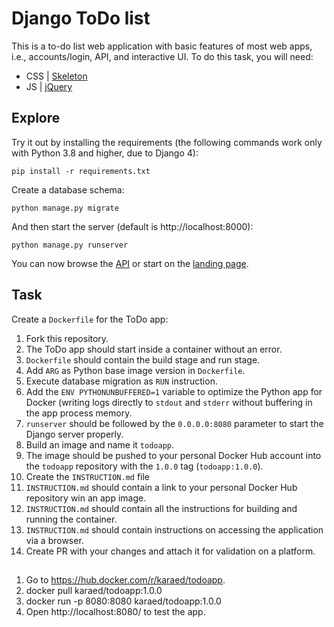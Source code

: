 # Django ToDo list

This is a to-do list web application with basic features of most web apps, i.e., accounts/login, API, and interactive UI. To do this task, you will need:

- CSS | [Skeleton](http://getskeleton.com/)
- JS  | [jQuery](https://jquery.com/)

## Explore

Try it out by installing the requirements (the following commands work only with Python 3.8 and higher, due to Django 4):

```
pip install -r requirements.txt
```

Create a database schema:

```
python manage.py migrate
```

And then start the server (default is http://localhost:8000):

```
python manage.py runserver
```

You can now browse the [API](http://localhost:8000/api/) or start on the [landing page](http://localhost:8000/).

## Task

Create a `Dockerfile` for the ToDo app:

1. Fork this repository.
1. The ToDo app should start inside a container without an error.
1. `Dockerfile` should contain the build stage and run stage.
1. Add `ARG` as Python base image version in `Dockerfile`.
1. Execute database migration as `RUN` instruction.
1. Add the `ENV PYTHONUNBUFFERED=1` variable to optimize the Python app for Docker (writing logs directly to `stdout` and `stderr` without buffering in the app process memory.
1. `runserver` should be followed by the `0.0.0.0:8080` parameter to start the Django server properly.
1. Build an image and name it `todoapp`.
1. The image should be pushed to your personal Docker Hub account into the `todoapp` repository with the `1.0.0` tag (`todoapp:1.0.0`).
1. Create the `INSTRUCTION.md` file
1. `INSTRUCTION.md` should contain a link to your personal Docker Hub repository win an app image.
1. `INSTRUCTION.md` should contain all the instructions for building and running the container.
1. `INSTRUCTION.md` should contain instructions on accessing the application via a browser.
1. Create PR with your changes and attach it for validation on a platform.

##

1. Go to https://hub.docker.com/r/karaed/todoapp.
2. docker pull karaed/todoapp:1.0.0
3. docker run -p 8080:8080 karaed/todoapp:1.0.0
4. Open http://localhost:8080/ to test the app.